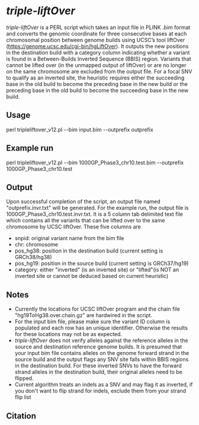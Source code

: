 # *triple-liftOver*

*triple-liftOver* is a PERL script which takes an input file in PLINK .bim format and converts the genomic coordinate for three consecutive bases at each chromosomal position between genome builds using UCSC’s tool liftOver (https://genome.ucsc.edu/cgi-bin/hgLiftOver). It outputs the new positions in the destination build with a category column indicating whether a variant is found in a Between-Builds Inverted Sequence (BBIS) region. Variants that cannot be lifted over (in the unmapped output of liftOver) or are no longer on the same chromosome are excluded from the output file. For a focal SNV to qualify as an inverted site, the heuristic requires either the succeeding base in the old build to become the preceding base in the new build or the preceding base in the old build to become the succeeding base in the new build. 

## Usage ##
perl tripleliftover_v12.pl --bim input.bim --outprefix outprefix

## Example run ##
perl tripleliftover_v12.pl --bim 1000GP_Phase3_chr10.test.bim --outprefix 1000GP_Phase3_chr10.test

## Output
Upon successful completion of the script, an output file  named "outprefix.invr.txt" will be generated. For the example run, the output file is 1000GP_Phase3_chr10.test.invr.txt. It is a 5 column tab delimited text file which contains all the variants that can be lifted over to the same chromosome by UCSC liftOver. These five columns are
- snpid: original variant name from the bim file
- chr: chromosome
- pos_hg38: position in the destination build (current setting is GRCh38/hg38)
- pos_hg19: position in the source build (current setting is GRCh37/hg19)
- category: either "inverted" (is an inverted site) or "lifted"(is NOT an inverted site or cannot be deduced based on current heuristic) 

## Notes ##

-  Currently the locations for UCSC liftOver program and the chain file "hg19ToHg38.over.chain.gz" are hardwired in the script.
-  For the input bim file, please make sure the variant ID column is populated and each row has an unique identifier. Otherwise the results for these locations may not be as expected.
-  *triple-liftOver* does not verify alleles against the reference alleles in the source and destination reference genome builds. It is presumed that your input bim file contains alleles on the genome forward strand in the source build and the output flags any SNV site falls within BBIS regions in the destination build. For these inverted SNVs to have the forward strand alleles in the destination build, their original alleles need to be flipped.
-  Current algorithm treats an indels as a SNV and may flag it as inverted, if you don't want to flip strand for indels, exclude them from your strand flip list
 
 ## Citation ##
